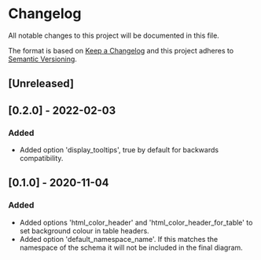 # Changelog
All notable changes to this project will be documented in this file.

The format is based on [Keep a Changelog](http://keepachangelog.com/en/1.0.0/)
and this project adheres to [Semantic Versioning](http://semver.org/spec/v2.0.0.html).

## [Unreleased]

## [0.2.0] - 2022-02-03

### Added

- Added option 'display_tooltips', true by default for backwards compatibility.

## [0.1.0] - 2020-11-04

### Added

- Added options 'html_color_header' and 'html_color_header_for_table' to set background colour in table headers.
- Added option 'default_namespace_name'. If this matches the namespace of the schema it will not be included in the final diagram. 

